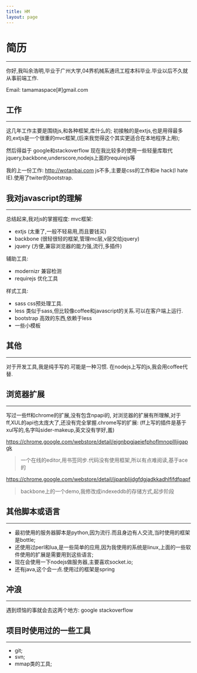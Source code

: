 ```yaml
---
title: HM 
layout: page
---
```


简历
===
***
你好,我叫余浩明,毕业于广州大学,04界机械系通讯工程本科毕业.毕业以后不久就从事前端工作.

Email: tamamaspace[#]gmail.com

工作
---
***
这几年工作主要是围绕js,和各种框架,库什么的;
初接触的是extjs,也是用得最多的,extjs是一个很重的mvc框架,(后来我觉得这个其实更适合在本地程序上用);

然后得益于 google和stackoverflow
现在我比较多的使用一些轻量库取代
jquery,backbone,underscore,nodejs上面的requirejs等

我的上一份工作:
http://wotanbai.com
js不多,主要是css的工作和ie hack(I hate IE).使用了twiter的bootstrap.

我对javascript的理解
---
***
总结起来,我对js的掌握程度:
mvc框架:

* extjs (太重了,一般不轻易用,而且要钱买)
* backbone (很轻很轻的框架,管理mc层,v层交给jquery)
* jquery (方便,兼容浏览器的能力强,流行,多插件)

辅助工具:

* modernizr 兼容检测
* requirejs 优化工具

样式工具:

* sass css预处理工具.
* less 类似于sass,但比较像coffee和javascript的关系.可以在客户端上运行.
* bootstrap 高效的东西,依赖于less
* 一些小模板

其他
---
***
对于开发工具,我是纯手写的.可能是一种习惯.
在nodejs上写的js,我会用coffee代替.

浏览器扩展
---
***
写过一些ff和chrome的扩展,没有包含npapi的,
对浏览器的扩展有所理解,对于ff,XUL的api也太庞大了,还没有完全掌握.chrome写的扩展:
(ff上写的插件是基于xul写的,名字叫sider-makeup,英文没有学好,羞)

https://chrome.google.com/webstore/detail/ejgnbpgjaeiefphoflmnopllljigapgk
> 一个在线的editor,用书签同步.代码没有使用框架,所以有点难阅读,基于ace的

https://chrome.google.com/webstore/detail/jjpanblijdgfdgjadkkadhlfifdfpapf
> backbone上的一个demo,我修改成indexeddb的存储方式,起步阶段

其他脚本或语言
---
***
* 最初使用的服务器脚本是python,因为流行.而且身边有人交流,当时使用的框架是bottle;
* 还使用过perl和lua,是一些简单的应用,因为我使用的系统是linux,上面的一些软件使用的扩展是需要用到这些语言;
* 现在会使用一下nodejs做服务器,主要喜欢socket.io;
* 还有java,这个会一点.使用过的框架是spring

冲浪
---
***
遇到烦恼的事就会去这两个地方:
google
stackoverflow

项目时使用过的一些工具
---
***
* git;
* svn;
* mmap类的工具;

